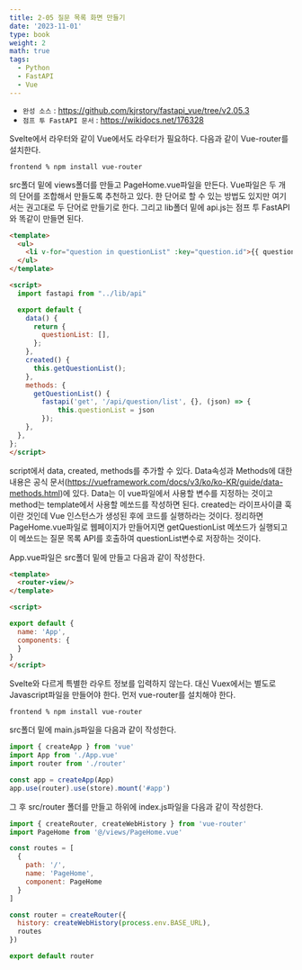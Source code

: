 ```yaml
---
title: 2-05 질문 목록 화면 만들기
date: '2023-11-01'
type: book
weight: 2
math: true
tags:
  - Python
  - FastAPI
  - Vue
---
```


- `완성 소스` : https://github.com/kjrstory/fastapi_vue/tree/v2.05.3
- `점프 투 FastAPI 문서` : https://wikidocs.net/176328

Svelte에서 라우터와 같이 Vue에서도 라우터가 필요하다. 
다음과 같이 Vue-router를 설치한다.

```
frontend % npm install vue-router
```

src폴더 밑에 views폴더를 만들고 PageHome.vue파일을 만든다. 
Vue파일은 두 개의 단어를 조합해서 만들도록 추천하고 있다.
한 단어로 할 수 있는 방법도 있지만 여기서는 권고대로 두 단어로 만들기로 한다.
그리고 lib폴더 밑에 api.js는 점프 투 FastAPI와 똑같이 만들면 된다. 


```html
<template>
  <ul>
    <li v-for="question in questionList" :key="question.id">{{ question.subject }}</li>
  </ul>
</template>

<script>
  import fastapi from "../lib/api"

  export default {
    data() {
      return {
        questionList: [],
      };
    },
    created() {
      this.getQuestionList();
    },
    methods: {
      getQuestionList() {
        fastapi('get', '/api/question/list', {}, (json) => {
            this.questionList = json
        });
    },
  },
};
</script>
```
script에서 data, created, methods를 추가할 수 있다. 
Data속성과 Methods에 대한 내용은 공식 문서(https://vueframework.com/docs/v3/ko/ko-KR/guide/data-methods.html)에 있다.
Data는 이 vue파일에서 사용할 변수를 지정하는 것이고 method는 template에서 사용할 메쏘드를 작성하면 된다. 
created는 라이프사이클 훅이란 것인데 Vue 인스턴스가 생성된 후에 코드를 실행하라는 것이다. 
정리하면 PageHome.vue파일로 웹페이지가 만들어지면 getQuestionList 메쏘드가 실행되고 이 메쏘드는 질문 목록 API를 호출하여 questionList변수로 저장하는 것이다.


App.vue파일은 src폴더 밑에 만들고 다음과 같이 작성한다.
```html
<template>
  <router-view/>  
</template>

<script>

export default {
  name: 'App',
  components: {
  }
}
</script>
```
Svelte와 다르게 특별한 라우트 정보를 입력하지 않는다. 대신 Vuex에서는 별도로 Javascript파일을 만들어야 한다.
먼저 vue-router를 설치해야 한다. 
```
frontend % npm install vue-router
```

src폴더 밑에 main.js파일을 다음과 같이 작성한다.
```javascript
import { createApp } from 'vue'
import App from './App.vue'
import router from './router'

const app = createApp(App)
app.use(router).use(store).mount('#app')
```

그 후 src/router 폴더를 만들고 하위에 index.js파일을 다음과 같이 작성한다.
```javascript
import { createRouter, createWebHistory } from 'vue-router'
import PageHome from '@/views/PageHome.vue'

const routes = [
  {
    path: '/',
    name: 'PageHome',
    component: PageHome
  }
]

const router = createRouter({
  history: createWebHistory(process.env.BASE_URL),
  routes
})

export default router
```

